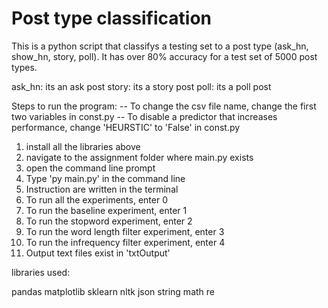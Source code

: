 # Post type classification

This is a python script that classifys a testing set to a post type (ask_hn, show_hn, story, poll). It has over 80% accuracy for a test set of 5000 post types.

ask_hn: its an ask post 
story: its a story post 
poll: its a poll post 

Steps to run the program:
-- To change the csv file name, change the first two variables in const.py
-- To disable a predictor that increases performance, change 'HEURSTIC' to 'False'
in const.py

1. install all the libraries above
2. navigate to the assignment folder where main.py exists
3. open the command line prompt
4. Type 'py main.py' in the command line
5. Instruction are written in the terminal
6. To run all the experiments, enter 0
7. To run the baseline experiment, enter 1
8. To run the stopword experiment, enter 2
9. To run the word length filter experiment, enter 3
10. To run the infrequency filter experiment, enter 4
11. Output text files exist in 'txtOutput'

libraries used:

pandas
matplotlib
sklearn
nltk
json
string
math
re
